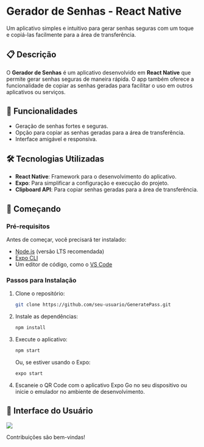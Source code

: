 # Gerador de Senhas - React Native

Um aplicativo simples e intuitivo para gerar senhas seguras com um toque e copiá-las facilmente para a área de transferência.

## 📋 Descrição

O **Gerador de Senhas** é um aplicativo desenvolvido em **React Native** que permite gerar senhas seguras de maneira rápida. O app também oferece a funcionalidade de copiar as senhas geradas para facilitar o uso em outros aplicativos ou serviços.

## 🚀 Funcionalidades

- Geração de senhas fortes e seguras.
- Opção para copiar as senhas geradas para a área de transferência.
- Interface amigável e responsiva.

## 🛠️ Tecnologias Utilizadas

- **React Native**: Framework para o desenvolvimento do aplicativo.
- **Expo**: Para simplificar a configuração e execução do projeto.
- **Clipboard API**: Para copiar senhas geradas para a área de transferência.

## 🏁 Começando

### Pré-requisitos

Antes de começar, você precisará ter instalado:

- [Node.js](https://nodejs.org/) (versão LTS recomendada)
- [Expo CLI](https://expo.dev/)
- Um editor de código, como o [VS Code](https://code.visualstudio.com/)

### Passos para Instalação

1. Clone o repositório:
   ```bash
   git clone https://github.com/seu-usuario/GeneratePass.git
   ```

2. Instale as dependências:
   ```bash
   npm install
   ```

3. Execute o aplicativo:
   ```bash
   npm start
   ```
   Ou, se estiver usando o Expo:
   ```bash
   expo start
   ```

4. Escaneie o QR Code com o aplicativo Expo Go no seu dispositivo ou inicie o emulador no ambiente de desenvolvimento.

## 📸 Interface do Usuário

<img src="./assets/demo.gif">

Contribuições são bem-vindas! 



